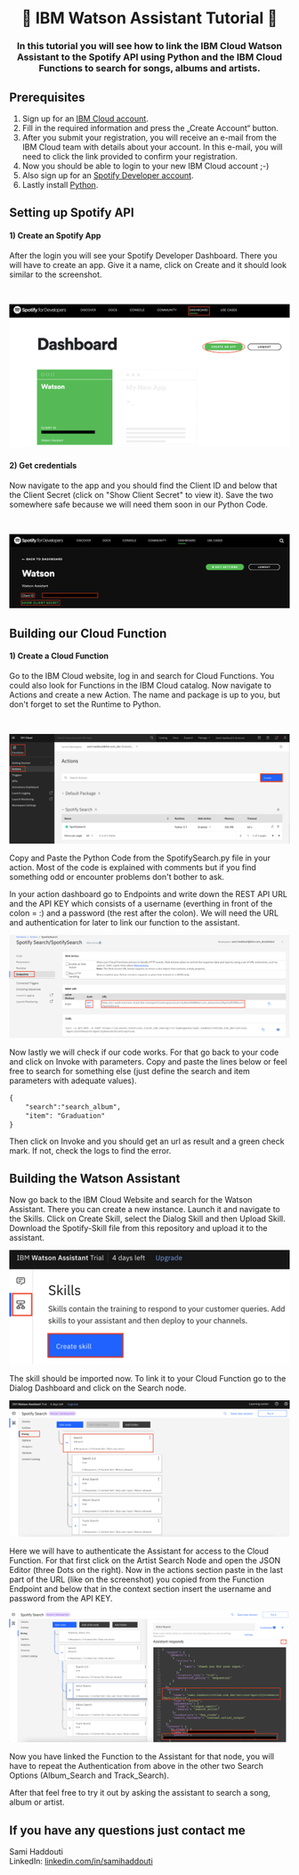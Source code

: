 

<h1 align="center" style="border-bottom: none;">🤖 IBM Watson Assistant  Tutorial 🤖</h1>
<h3 align="center">In this tutorial you will see how to link the IBM Cloud Watson Assistant to the Spotify API using Python and the IBM Cloud Functions to search for songs, albums and artists. </h3>


## Prerequisites

1. Sign up for an [IBM Cloud account](https://cloud.ibm.com/registration).
2. Fill in the required information and press the „Create Account“ button.
3. After you submit your registration, you will receive an e-mail from the IBM Cloud team with details about your account. In this e-mail, you will need to click the link provided to confirm your registration.
4. Now you should be able to login to your new IBM Cloud account ;-)
5. Also sign up for an [Spotify Developer account](https://developer.spotify.com/dashboard/login).
6. Lastly install [Python](https://www.python.org/downloads/).

## Setting up Spotify API

<h4>1) Create an Spotify App</h4>
After the login you will see your Spotify Developer Dashboard. There you will have to create an app. Give it a name, click on Create and it should look similar to the screenshot.

&nbsp;

![1 Spotify App](readme_images/1_create_spotify_app.png)

<h4>2) Get credentials</h4>
Now navigate to the app and you should find the Client ID and below that the Client Secret (click on "Show Client Secret" to view it). Save the two somewhere safe because we will need them soon in our Python Code.  


&nbsp;

![2 Credentials](readme_images/2_credentials.png)

##  Building our Cloud Function 

<h4>1) Create a Cloud Function </h4>
Go to the IBM Cloud website, log in and search for Cloud Functions. You could also look for Functions in the IBM Cloud catalog. 
Now navigate to Actions and create a new Action. The name and package is up to you, but don't forget to set the Runtime to Python.

&nbsp;

![3 Create Action](readme_images/3_create_action.png)

Copy and Paste the Python Code from the SpotifySearch.py file in your action. Most of the code is explained with comments but if you find something odd or encounter problems don't bother to ask.

In your action dashboard go to Endpoints and write down the REST API URL and the API KEY which consists of a username (everthing in front of the colon = :) and a password (the rest after the colon). We will need the URL and authentication for later to link our function to the assistant.

![4 Endpoint](readme_images/4_endpoint.png)

Now lastly we will check if our code works. For that go back to your code and click on Invoke with parameters. Copy and paste the lines below or feel free to search for something else (just define the search and item parameters with adequate values). 

```
{
    "search":"search_album",
    "item": "Graduation"
}
```
Then click on Invoke and you should get an url as result and a green check mark.
If not, check the logs to find the error. 

## Building the Watson Assistant

Now go back to the IBM Cloud Website and search for the Watson Assistant. There you can create a new instance. Launch it and navigate to the Skills. Click on Create Skill, select the Dialog Skill and then Upload Skill. Download the Spotify-Skill file from this repository  and upload it to the assistant. 

![5 Watson Skill](readme_images/5_watson_skill.png)

The skill should be imported now. To link it to your Cloud Function go to the Dialog Dashboard and click on the Search node.

![6 Assistant Dialog](readme_images/6_assistant_dialog.png)

Here we will have to authenticate the Assistant for access to the Cloud Function. For that first click on the Artist Search Node and open the JSON Editor (three Dots on the right). Now in the actions section paste in the last part of the URL (like on the screenshot) you copied from the Function Endpoint and below that in the context section insert the username and password from the API KEY.

![7 JSON Editor](readme_images/7_JSON_Editor.png)

Now you have linked the Function to the Assistant for that node, you will have to repeat the Authentication from above in the other two Search Options (Album_Search and Track_Search).

After that feel free to try it out by asking the assistant to search a song, album or artist. 


## If you have any questions just contact me
Sami Haddouti<br>
LinkedIn: [linkedin.com/in/samihaddouti](https://www.linkedin.com/in/samihaddouti/)
